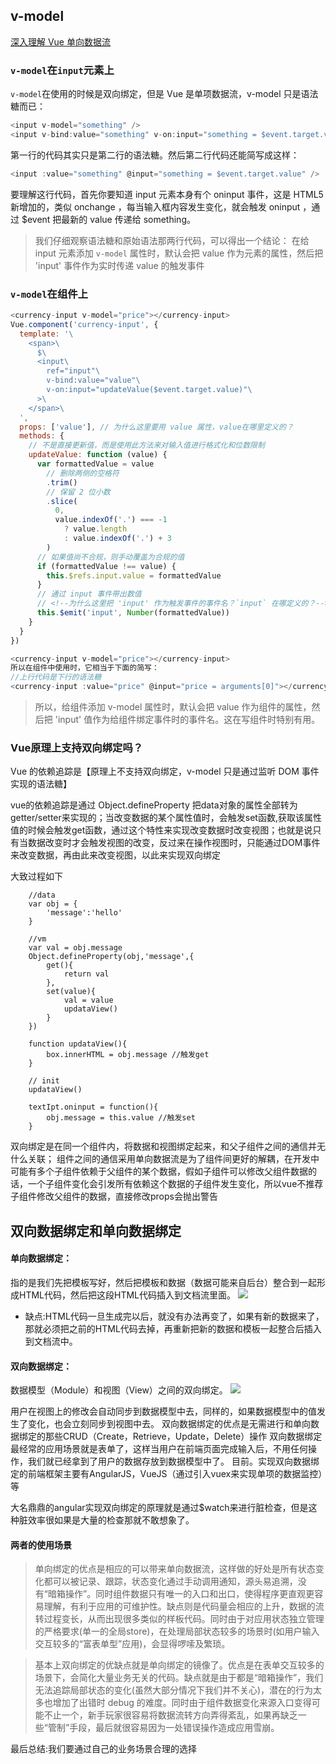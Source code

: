 ## v-model
[深入理解 Vue 单向数据流](https://github.com/wengjq/Blog/issues/17)

### `v-model`在`input`元素上
`v-model`在使用的时候是双向绑定，但是 Vue 是单项数据流，v-model 只是语法糖而已：

```javascript
<input v-model="something" />
<input v-bind:value="something" v-on:input="something = $event.target.value" />
```
第一行的代码其实只是第二行的语法糖。然后第二行代码还能简写成这样：

```javascript
<input :value="something" @input="something = $event.target.value" />
```

要理解这行代码，首先你要知道 input 元素本身有个 oninput 事件，这是 HTML5 新增加的，类似 onchange ，每当输入框内容发生变化，就会触发 oninput ，通过 $event 把最新的 value 传递给 something。

>我们仔细观察语法糖和原始语法那两行代码，可以得出一个结论：
在给 input 元素添加 `v-model` 属性时，默认会把 value 作为元素的属性，然后把 'input' 事件作为实时传递 value 的触发事件


### `v-model`在组件上

```javascript
<currency-input v-model="price"></currency-input>
Vue.component('currency-input', {
  template: '\
    <span>\
      $\
      <input\
        ref="input"\
        v-bind:value="value"\
        v-on:input="updateValue($event.target.value)"\
      >\
    </span>\
  ',
  props: ['value'], // 为什么这里要用 value 属性，value在哪里定义的？
  methods: {
    // 不是直接更新值，而是使用此方法来对输入值进行格式化和位数限制
    updateValue: function (value) {
      var formattedValue = value
        // 删除两侧的空格符
        .trim()
        // 保留 2 位小数
        .slice(
          0,
          value.indexOf('.') === -1
            ? value.length
            : value.indexOf('.') + 3
        )
      // 如果值尚不合规，则手动覆盖为合规的值
      if (formattedValue !== value) {
        this.$refs.input.value = formattedValue
      }
      // 通过 input 事件带出数值
      // <!--为什么这里把 'input' 作为触发事件的事件名？`input` 在哪定义的？-->
      this.$emit('input', Number(formattedValue))
    }
  }
})
```

```javascript
<currency-input v-model="price"></currency-input>
所以在组件中使用时，它相当于下面的简写：
//上行代码是下行的语法糖
<currency-input :value="price" @input="price = arguments[0]"></currency-input>
```
>所以，给组件添加 v-model 属性时，默认会把 value 作为组件的属性，然后把 'input' 值作为给组件绑定事件时的事件名。这在写组件时特别有用。

### Vue原理上支持双向绑定吗？
Vue 的依赖追踪是【原理上不支持双向绑定，v-model 只是通过监听 DOM 事件实现的语法糖】

vue的依赖追踪是通过 Object.defineProperty 把data对象的属性全部转为 getter/setter来实现的；当改变数据的某个属性值时，会触发set函数,获取该属性值的时候会触发get函数，通过这个特性来实现改变数据时改变视图；也就是说只有当数据改变时才会触发视图的改变，反过来在操作视图时，只能通过DOM事件来改变数据，再由此来改变视图，以此来实现双向绑定

大致过程如下

```
    //data
    var obj = {
        'message':'hello'
    }

    //vm
    var val = obj.message
    Object.defineProperty(obj,'message',{
        get(){
            return val
        },
        set(value){
            val = value
            updataView()
        }
    })

    function updataView(){
        box.innerHTML = obj.message //触发get
    }

    // init
    updataView()

    textIpt.oninput = function(){
        obj.message = this.value //触发set
    }

```
双向绑定是在同一个组件内，将数据和视图绑定起来，和父子组件之间的通信并无什么关联；
组件之间的通信采用单向数据流是为了组件间更好的解耦，在开发中可能有多个子组件依赖于父组件的某个数据，假如子组件可以修改父组件数据的话，一个子组件变化会引发所有依赖这个数据的子组件发生变化，所以vue不推荐子组件修改父组件的数据，直接修改props会抛出警告



## 双向数据绑定和单向数据绑定
#### 单向数据绑定：
指的是我们先把模板写好，然后把模板和数据（数据可能来自后台）整合到一起形成HTML代码，然后把这段HTML代码插入到文档流里面。
![](https://upload-images.jianshu.io/upload_images/9249356-c3b0d49fbc6136e6.png?imageMogr2/auto-orient/strip%7CimageView2/2/w/1240)
- 缺点:HTML代码一旦生成完以后，就没有办法再变了，如果有新的数据来了，那就必须把之前的HTML代码去掉，再重新把新的数据和模板一起整合后插入到文档流中。

#### 双向数据绑定：
数据模型（Module）和视图（View）之间的双向绑定。
![](https://upload-images.jianshu.io/upload_images/9249356-1a0c95090827d702.png?imageMogr2/auto-orient/strip%7CimageView2/2/w/1240)

用户在视图上的修改会自动同步到数据模型中去，同样的，如果数据模型中的值发生了变化，也会立刻同步到视图中去。
双向数据绑定的优点是无需进行和单向数据绑定的那些CRUD（Create，Retrieve，Update，Delete）操作
双向数据绑定最经常的应用场景就是表单了，这样当用户在前端页面完成输入后，不用任何操作，我们就已经拿到了用户的数据存放到数据模型中了。
目前。实现双向数据绑定的前端框架主要有AngularJS，VueJS（通过引入vuex来实现单项的数据监控）等 

大名鼎鼎的angular实现双向绑定的原理就是通过$watch来进行脏检查，但是这种脏效率很如果是大量的检查那就不敢想象了。

#### 两者的使用场景
>单向绑定的优点是相应的可以带来单向数据流，这样做的好处是所有状态变化都可以被记录、跟踪，状态变化通过手动调用通知，源头易追溯，没有“暗箱操作”。同时组件数据只有唯一的入口和出口，使得程序更直观更容易理解，有利于应用的可维护性。缺点则是代码量会相应的上升，数据的流转过程变长，从而出现很多类似的样板代码。同时由于对应用状态独立管理的严格要求(单一的全局store)，在处理局部状态较多的场景时(如用户输入交互较多的“富表单型”应用)，会显得啰嗦及繁琐。

>基本上双向绑定的优缺点就是单向绑定的镜像了。优点是在表单交互较多的场景下，会简化大量业务无关的代码。缺点就是由于都是“暗箱操作”，我们无法追踪局部状态的变化(虽然大部分情况下我们并不关心)，潜在的行为太多也增加了出错时 debug 的难度。同时由于组件数据变化来源入口变得可能不止一个，新手玩家很容易将数据流转方向弄得紊乱，如果再缺乏一些“管制”手段，最后就很容易因为一处错误操作造成应用雪崩。

最后总结:我们要通过自己的业务场景合理的选择